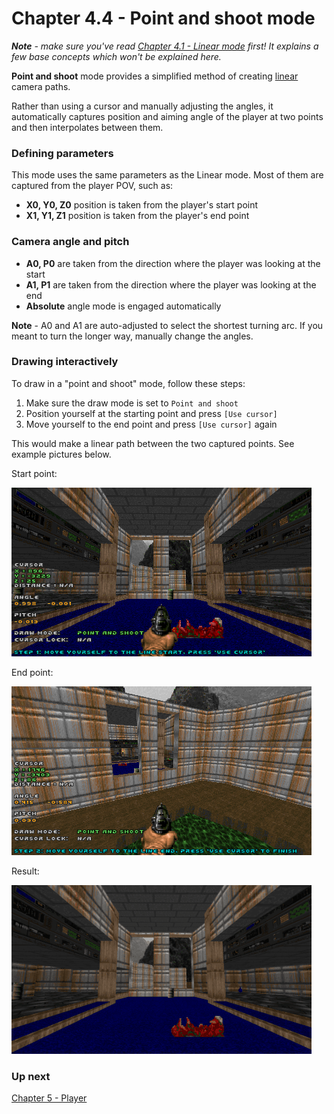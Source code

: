 # Chapter 4.4 - Point and shoot mode

_**Note** - make sure you've read [Chapter 4.1 - Linear mode](ch04.01.linear.md) first! It explains a few base concepts which won't be explained here._

**Point and shoot** mode provides a simplified method of creating [linear](ch04.01.linear.md) camera paths.

Rather than using a cursor and manually adjusting the angles, it automatically captures position and aiming angle of
the player at two points and then interpolates between them.

### Defining parameters

This mode uses the same parameters as the Linear mode. Most of them are captured from the player POV, such as:
- **X0, Y0, Z0** position is taken from the player's start point
- **X1, Y1, Z1** position is taken from the player's end point

### Camera angle and pitch

- **A0, P0** are taken from the direction where the player was looking at the start
- **A1, P1** are taken from the direction where the player was looking at the end
- **Absolute** angle mode is engaged automatically

**Note** - A0 and A1 are auto-adjusted to select the shortest turning arc. 
If you meant to turn the longer way, manually change the angles.

### Drawing interactively

To draw in a "point and shoot" mode, follow these steps:
1. Make sure the draw mode is set to `Point and shoot`
2. Position yourself at the starting point and press `[Use cursor]`
3. Move yourself to the end point and press `[Use cursor]` again

This would make a linear path between the two captured points. See example pictures below.

Start point:

![](img/cman-point-and-shoot-start.png)

End point:

![](img/cman-point-and-shoot-end.png)

Result:

![](img/cman-point-and-shoot-play.gif)

### Up next

[Chapter 5 - Player](ch05.player.md)
